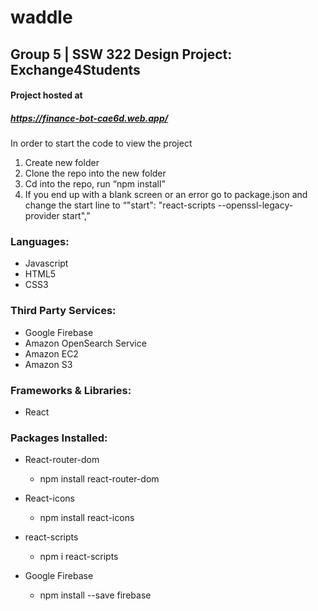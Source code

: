 # waddle
<h2>Group 5 | SSW 322 Design Project: Exchange4Students</h2>

#### Project hosted at
##### https://finance-bot-cae6d.web.app/

In order to start the code to view the project
1. Create new folder
2. Clone the repo into the new folder
3. Cd into the repo, run “npm install”
4. If you end up with a blank screen or an error go to package.json and change the start line to “"start": "react-scripts --openssl-legacy-provider start",”

<h3>Languages:</h3>

- Javascript
- HTML5
- CSS3

<h3>Third Party Services:</h3>

- Google Firebase 
- Amazon OpenSearch Service
- Amazon EC2
- Amazon S3


<h3>Frameworks & Libraries:</h3>

  - React

<h3>Packages Installed: </h3>

- React-router-dom
  - npm install react-router-dom

- React-icons
  - npm install react-icons

- react-scripts
  - npm i react-scripts

- Google Firebase
  - npm install --save firebase
